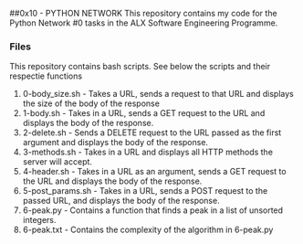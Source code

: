 ##0x10 - PYTHON NETWORK
This repository contains my code for the Python Network #0 tasks in the ALX
Software Engineering Programme.

### Files
This repository contains bash scripts. See below the scripts and their
respectie functions
1. 0-body_size.sh - Takes a URL, sends a request to that URL and displays the
	size of the body of the response
2. 1-body.sh - Takes in a URL, sends a GET request to the URL and displays the
	body of the response.
3. 2-delete.sh - Sends a DELETE request to the URL passed as the first
	argument and displays the body of the response.
4. 3-methods.sh - Takes in a URL and displays all HTTP methods the server will
	accept.
5. 4-header.sh - Takes in a URL as an argument, sends a GET request to the URL
	and displays the body of the response.
6. 5-post_params.sh - Takes in a URL, sends a POST request to the passed URL,
	and displays the body of the response.
7. 6-peak.py - Contains a function that finds a peak in a list of unsorted
	integers.
8. 6-peak.txt - Contains the complexity of the algorithm in 6-peak.py
